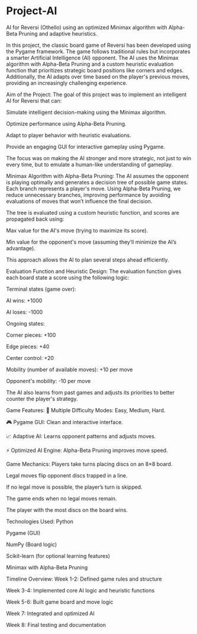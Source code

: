 # Project-AI
AI for Reversi (Othello) using an optimized Minimax algorithm with Alpha-Beta Pruning and adaptive heuristics.

In this project, the classic board game of Reversi has been developed using the Pygame framework. The game follows traditional rules but incorporates a smarter Artificial Intelligence (AI) opponent. The AI uses the Minimax algorithm with Alpha-Beta Pruning and a custom heuristic evaluation function that prioritizes strategic board positions like corners and edges. Additionally, the AI adapts over time based on the player's previous moves, providing an increasingly challenging experience.

Aim of the Project: The goal of this project was to implement an intelligent AI for Reversi that can:

Simulate intelligent decision-making using the Minimax algorithm.

Optimize performance using Alpha-Beta Pruning.

Adapt to player behavior with heuristic evaluations.

Provide an engaging GUI for interactive gameplay using Pygame.

The focus was on making the AI stronger and more strategic, not just to win every time, but to emulate a human-like understanding of gameplay.

Minimax Algorithm with Alpha-Beta Pruning: The AI assumes the opponent is playing optimally and generates a decision tree of possible game states. Each branch represents a player's move. Using Alpha-Beta Pruning, we reduce unnecessary branches, improving performance by avoiding evaluations of moves that won’t influence the final decision.

The tree is evaluated using a custom heuristic function, and scores are propagated back using:

Max value for the AI's move (trying to maximize its score).

Min value for the opponent's move (assuming they’ll minimize the AI’s advantage).

This approach allows the AI to plan several steps ahead efficiently.

Evaluation Function and Heuristic Design: The evaluation function gives each board state a score using the following logic:

Terminal states (game over):

AI wins: +1000

AI loses: -1000

Ongoing states:

Corner pieces: +100

Edge pieces: +40

Center control: +20

Mobility (number of available moves): +10 per move

Opponent's mobility: -10 per move

The AI also learns from past games and adjusts its priorities to better counter the player's strategy.

Game Features: 🧠 Multiple Difficulty Modes: Easy, Medium, Hard.

🎮 Pygame GUI: Clean and interactive interface.

📈 Adaptive AI: Learns opponent patterns and adjusts moves.

⚡ Optimized AI Engine: Alpha-Beta Pruning improves move speed.

Game Mechanics: Players take turns placing discs on an 8×8 board.

Legal moves flip opponent discs trapped in a line.

If no legal move is possible, the player’s turn is skipped.

The game ends when no legal moves remain.

The player with the most discs on the board wins.

Technologies Used: Python

Pygame (GUI)

NumPy (Board logic)

Scikit-learn (for optional learning features)

Minimax with Alpha-Beta Pruning

Timeline Overview: Week 1-2: Defined game rules and structure

Week 3-4: Implemented core AI logic and heuristic functions

Week 5-6: Built game board and move logic

Week 7: Integrated and optimized AI

Week 8: Final testing and documentation
